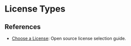 # License Types

## References

- [Choose a License](https://choosealicense.com/): Open source license selection guide.
